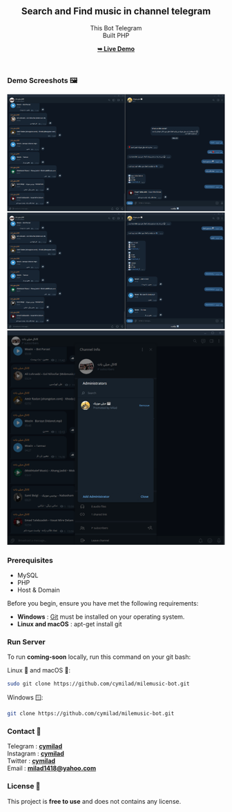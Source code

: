 <div align="center">
  <h2 align="center">Search and Find music in channel telegram</h2>
  
  This Bot Telegram <br/> Built PHP
  
  <a href="#" target="_blank"><strong>➥ Live Demo</strong></a>
  
</div>


<br />

### Demo Screeshots 🖼️

![Desktop Demo](./screenshots/Screenshot-1.png)
![Desktop Demo](./screenshots/Screenshot-2.png)
![Desktop Demo](./screenshots/Screenshot-3.png)

### Prerequisites

* MySQL
* PHP
* Host & Domain


Before you begin, ensure you have met the following requirements:

* <b>Windows</b> :  [Git](https://git-scm.com/downloads "Download Git") must be installed on your operating system.
* <b>Linux and macOS</b> :  apt-get install git

### Run Server

To run **coming-soon** locally, run this command on your git bash:

Linux 🐧 and macOS 🍏:

```bash
sudo git clone https://github.com/cymilad/milemusic-bot.git
```

Windows 🪟:

```bash
git clone https://github.com/cymilad/milemusic-bot.git
```

### Contact 💬 
Telegram : <a href="https://t.me/cymilad" target="_blank"><strong>cymilad</strong></a> <br>
Instagram : <a href="https://instagram.com/cymilad" target="_blank"><strong>cymilad</strong></a> <br>
Twitter : <a href="https://x.com/cymilad" target="_blank"><strong>cymilad</strong></a> <br>
Email : <a href="malito:milad1418@yahoo.com" target="_blank"><strong>milad1418@yahoo.com</strong></a>

### License 🪪

This project is **free to use** and does not contains any license.
